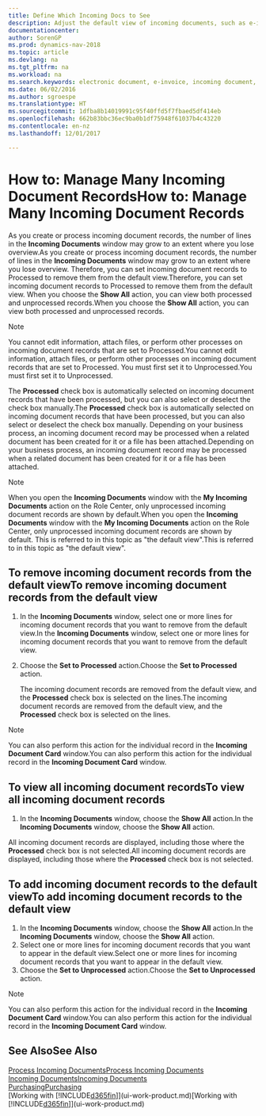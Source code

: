 ```yaml
---
title: Define Which Incoming Docs to See
description: Adjust the default view of incoming documents, such as e-invoices, to improve your overview of processed and unprocessed records.
documentationcenter: 
author: SorenGP
ms.prod: dynamics-nav-2018
ms.topic: article
ms.devlang: na
ms.tgt_pltfrm: na
ms.workload: na
ms.search.keywords: electronic document, e-invoice, incoming document, OCR, ecommerce, document exchange, import invoice
ms.date: 06/02/2016
ms.author: sgroespe
ms.translationtype: HT
ms.sourcegitcommit: 1dfba8b14019991c95f40ffd5f7fbaed5df414eb
ms.openlocfilehash: 662b83bbc36ec9ba0b1df75948f61037b4c43220
ms.contentlocale: en-nz
ms.lasthandoff: 12/01/2017

---
```

# <a name="how-to-manage-many-incoming-document-records"></a><span data-ttu-id="a2d0f-103">How to: Manage Many Incoming Document Records</span><span class="sxs-lookup"><span data-stu-id="a2d0f-103">How to: Manage Many Incoming Document Records</span></span>
<span data-ttu-id="a2d0f-104">As you create or process incoming document records, the number of lines in the **Incoming Documents** window may grow to an extent where you lose overview.</span><span class="sxs-lookup"><span data-stu-id="a2d0f-104">As you create or process incoming document records, the number of lines in the **Incoming Documents** window may grow to an extent where you lose overview.</span></span> <span data-ttu-id="a2d0f-105">Therefore, you can set incoming document records to Processed to remove them from the default view.</span><span class="sxs-lookup"><span data-stu-id="a2d0f-105">Therefore, you can set incoming document records to Processed to remove them from the default view.</span></span> <span data-ttu-id="a2d0f-106">When you choose the **Show All** action, you can view both processed and unprocessed records.</span><span class="sxs-lookup"><span data-stu-id="a2d0f-106">When you choose the **Show All** action, you can view both processed and unprocessed records.</span></span>

> [!NOTE]  
>   <span data-ttu-id="a2d0f-107">You cannot edit information, attach files, or perform other processes on incoming document records that are set to Processed.</span><span class="sxs-lookup"><span data-stu-id="a2d0f-107">You cannot edit information, attach files, or perform other processes on incoming document records that are set to Processed.</span></span> <span data-ttu-id="a2d0f-108">You must first set it to Unprocessed.</span><span class="sxs-lookup"><span data-stu-id="a2d0f-108">You must first set it to Unprocessed.</span></span>

<span data-ttu-id="a2d0f-109">The **Processed** check box is automatically selected on incoming document records that have been processed, but you can also select or deselect the check box manually.</span><span class="sxs-lookup"><span data-stu-id="a2d0f-109">The **Processed** check box is automatically selected on incoming document records that have been processed, but you can also select or deselect the check box manually.</span></span> <span data-ttu-id="a2d0f-110">Depending on your business process, an incoming document record may be processed when a related document has been created for it or a file has been attached.</span><span class="sxs-lookup"><span data-stu-id="a2d0f-110">Depending on your business process, an incoming document record may be processed when a related document has been created for it or a file has been attached.</span></span>

> [!NOTE]  
>   <span data-ttu-id="a2d0f-111">When you open the **Incoming Documents** window with the **My Incoming Documents** action on the Role Center, only unprocessed incoming document records are shown by default.</span><span class="sxs-lookup"><span data-stu-id="a2d0f-111">When you open the **Incoming Documents** window with the **My Incoming Documents** action on the Role Center, only unprocessed incoming document records are shown by default.</span></span> <span data-ttu-id="a2d0f-112">This is referred to in this topic as "the default view".</span><span class="sxs-lookup"><span data-stu-id="a2d0f-112">This is referred to in this topic as "the default view".</span></span>

## <a name="to-remove-incoming-document-records-from-the-default-view"></a><span data-ttu-id="a2d0f-113">To remove incoming document records from the default view</span><span class="sxs-lookup"><span data-stu-id="a2d0f-113">To remove incoming document records from the default view</span></span>
1. <span data-ttu-id="a2d0f-114">In the **Incoming Documents** window, select one or more lines for incoming document records that you want to remove from the default view.</span><span class="sxs-lookup"><span data-stu-id="a2d0f-114">In the **Incoming Documents** window, select one or more lines for incoming document records that you want to remove from the default view.</span></span>
2. <span data-ttu-id="a2d0f-115">Choose the **Set to Processed** action.</span><span class="sxs-lookup"><span data-stu-id="a2d0f-115">Choose the **Set to Processed** action.</span></span>

    <span data-ttu-id="a2d0f-116">The incoming document records are removed from the default view, and the **Processed** check box is selected on the lines.</span><span class="sxs-lookup"><span data-stu-id="a2d0f-116">The incoming document records are removed from the default view, and the **Processed** check box is selected on the lines.</span></span>

> [!NOTE]  
>   <span data-ttu-id="a2d0f-117">You can also perform this action for the individual record in the **Incoming Document Card** window.</span><span class="sxs-lookup"><span data-stu-id="a2d0f-117">You can also perform this action for the individual record in the **Incoming Document Card** window.</span></span>

## <a name="to-view-all-incoming-document-records"></a><span data-ttu-id="a2d0f-118">To view all incoming document records</span><span class="sxs-lookup"><span data-stu-id="a2d0f-118">To view all incoming document records</span></span>
1. <span data-ttu-id="a2d0f-119">In the **Incoming Documents** window, choose the **Show All** action.</span><span class="sxs-lookup"><span data-stu-id="a2d0f-119">In the **Incoming Documents** window, choose the **Show All** action.</span></span>

<span data-ttu-id="a2d0f-120">All incoming document records are displayed, including those where the **Processed** check box is not selected.</span><span class="sxs-lookup"><span data-stu-id="a2d0f-120">All incoming document records are displayed, including those where the **Processed** check box is not selected.</span></span>

## <a name="to-add-incoming-document-records-to-the-default-view"></a><span data-ttu-id="a2d0f-121">To add incoming document records to the default view</span><span class="sxs-lookup"><span data-stu-id="a2d0f-121">To add incoming document records to the default view</span></span>
1. <span data-ttu-id="a2d0f-122">In the **Incoming Documents** window, choose the **Show All** action.</span><span class="sxs-lookup"><span data-stu-id="a2d0f-122">In the **Incoming Documents** window, choose the **Show All** action.</span></span>
2. <span data-ttu-id="a2d0f-123">Select one or more lines for incoming document records that you want to appear in the default view.</span><span class="sxs-lookup"><span data-stu-id="a2d0f-123">Select one or more lines for incoming document records that you want to appear in the default view.</span></span>
3. <span data-ttu-id="a2d0f-124">Choose the **Set to Unprocessed** action.</span><span class="sxs-lookup"><span data-stu-id="a2d0f-124">Choose the **Set to Unprocessed** action.</span></span>  

> [!NOTE]  
>   <span data-ttu-id="a2d0f-125">You can also perform this action for the individual record in the **Incoming Document Card** window.</span><span class="sxs-lookup"><span data-stu-id="a2d0f-125">You can also perform this action for the individual record in the **Incoming Document Card** window.</span></span>

## <a name="see-also"></a><span data-ttu-id="a2d0f-126">See Also</span><span class="sxs-lookup"><span data-stu-id="a2d0f-126">See Also</span></span>
[<span data-ttu-id="a2d0f-127">Process Incoming Documents</span><span class="sxs-lookup"><span data-stu-id="a2d0f-127">Process Incoming Documents</span></span>](across-process-income-documents.md)  
[<span data-ttu-id="a2d0f-128">Incoming Documents</span><span class="sxs-lookup"><span data-stu-id="a2d0f-128">Incoming Documents</span></span>](across-income-documents.md)  
[<span data-ttu-id="a2d0f-129">Purchasing</span><span class="sxs-lookup"><span data-stu-id="a2d0f-129">Purchasing</span></span>](purchasing-manage-purchasing.md)  
<span data-ttu-id="a2d0f-130">[Working with [!INCLUDE[d365fin](includes/d365fin_md.md)]](ui-work-product.md)</span><span class="sxs-lookup"><span data-stu-id="a2d0f-130">[Working with [!INCLUDE[d365fin](includes/d365fin_md.md)]](ui-work-product.md)</span></span>

